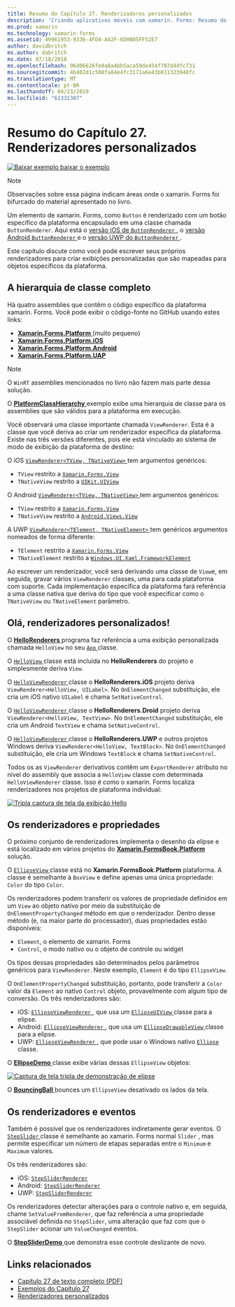 ```yaml
---
title: Resumo do Capítulo 27. Renderizadores personalizados
description: 'Criando aplicativos móveis com xamarin. Forms: Resumo do Capítulo 27. Renderizadores personalizados'
ms.prod: xamarin
ms.technology: xamarin-forms
ms.assetid: 49961953-9336-4FD4-A42F-6D9B05FF52E7
author: davidbritch
ms.author: dabritch
ms.date: 07/18/2018
ms.openlocfilehash: 96d06626fe0a8a4bb5aca59de454f707d4dfc731
ms.sourcegitcommit: 4b402d1c508fa84e4fc3171a6e43b811323948fc
ms.translationtype: MT
ms.contentlocale: pt-BR
ms.lasthandoff: 04/23/2019
ms.locfileid: "61331387"
---
```

# <a name="summary-of-chapter-27-custom-renderers"></a>Resumo do Capítulo 27. Renderizadores personalizados

[![Baixar exemplo](~/media/shared/download.png) baixar o exemplo](https://github.com/xamarin/xamarin-forms-book-samples/tree/master/Chapter27)

> [!NOTE] 
> Observações sobre essa página indicam áreas onde o xamarin. Forms foi bifurcado do material apresentado no livro.

Um elemento de xamarin. Forms, como `Button` é renderizado com um botão específico da plataforma encapsulado em uma classe chamada `ButtonRenderer`.  Aqui está o [versão iOS de `ButtonRenderer` ](https://github.com/xamarin/Xamarin.Forms/blob/master/Xamarin.Forms.Platform.iOS/Renderers/ButtonRenderer.cs), o [versão Android `ButtonRenderer` ](https://github.com/xamarin/Xamarin.Forms/blob/master/Xamarin.Forms.Platform.Android/Renderers/ButtonRenderer.cs)e o [versão UWP do `ButtonRenderer` ](https://github.com/xamarin/Xamarin.Forms/blob/master/Xamarin.Forms.Platform.UAP/ButtonRenderer.cs).

Este capítulo discute como você pode escrever seus próprios renderizadores para criar exibições personalizadas que são mapeadas para objetos específicos da plataforma.

## <a name="the-complete-class-hierarchy"></a>A hierarquia de classe completo

Há quatro assemblies que contêm o código específico da plataforma xamarin. Forms.
Você pode exibir o código-fonte no GitHub usando estes links:

- [**Xamarin.Forms.Platform** ](https://github.com/xamarin/Xamarin.Forms/tree/master/Xamarin.Forms.Platform) (muito pequeno)
- [**Xamarin.Forms.Platform.iOS**](https://github.com/xamarin/Xamarin.Forms/tree/master/Xamarin.Forms.Platform.iOS)
- [**Xamarin.Forms.Platform.Android**](https://github.com/xamarin/Xamarin.Forms/tree/master/Xamarin.Forms.Platform.Android)
- [**Xamarin.Forms.Platform.UAP**](https://github.com/xamarin/Xamarin.Forms/tree/master/Xamarin.Forms.Platform.UAP)

> [!NOTE]
> O `WinRT` assemblies mencionados no livro não fazem mais parte dessa solução. 

O [ **PlatformClassHierarchy** ](https://github.com/xamarin/xamarin-forms-book-samples/tree/master/Chapter27/PlatformClassHierarchy) exemplo exibe uma hierarquia de classe para os assemblies que são válidos para a plataforma em execução.

Você observará uma classe importante chamada `ViewRenderer`. Esta é a classe que você deriva ao criar um renderizador específica da plataforma. Existe nas três versões diferentes, pois ele está vinculado ao sistema de modo de exibição da plataforma de destino:

O iOS [ `ViewRenderer<TView, TNativeView>` ](https://github.com/xamarin/Xamarin.Forms/blob/master/Xamarin.Forms.Platform.iOS/ViewRenderer.cs#L25) tem argumentos genéricos:

- `TView` restrito a [`Xamarin.Forms.View`](xref:Xamarin.Forms.View)
- `TNativeView` restrito a [`UIKit.UIView`](xref:UIKit.UIView)

O Android [ `ViewRenderer<TView, TNativeView>` ](https://github.com/xamarin/Xamarin.Forms/blob/master/Xamarin.Forms.Platform.Android/ViewRenderer.cs#L17) tem argumentos genéricos:

- `TView` restrito a [`Xamarin.Forms.View`](xref:Xamarin.Forms.View)
- `TNativeView` restrito a [`Android.Views.View`](https://developer.xamarin.com/api/type/Android.Views.View/)

A UWP [ `ViewRenderer<TElement, TNativeElement>` ](https://github.com/xamarin/Xamarin.Forms/blob/master/Xamarin.Forms.Platform.UAP/ViewRenderer.cs#L6) tem genéricos argumentos nomeados de forma diferente:

- `TElement` restrito a [`Xamarin.Forms.View`](xref:Xamarin.Forms.View)
- `TNativeElement` restrito a [`Windows.UI.Xaml.FrameworkElement`](/uwp/api/Windows.UI.Xaml.FrameworkElement)

Ao escrever um renderizador, você será derivando uma classe de `View`e, em seguida, gravar vários `ViewRenderer` classes, uma para cada plataforma com suporte. Cada implementação específica da plataforma fará referência a uma classe nativa que deriva do tipo que você especificar como o `TNativeView` ou `TNativeElement` parâmetro.

## <a name="hello-custom-renderers"></a>Olá, renderizadores personalizados!

O [ **HelloRenderers** ](https://github.com/xamarin/xamarin-forms-book-samples/tree/master/Chapter27/HelloRenderers) programa faz referência a uma exibição personalizada chamada `HelloView` no seu [ `App` ](https://github.com/xamarin/xamarin-forms-book-samples/blob/master/Chapter27/HelloRenderers/HelloRenderers/HelloRenderers/App.cs) classe.

O [ `HelloView` ](https://github.com/xamarin/xamarin-forms-book-samples/blob/master/Chapter27/HelloRenderers/HelloRenderers/HelloRenderers/HelloView.cs) classe está incluída no **HelloRenderers** do projeto e simplesmente deriva `View`.

O [ `HelloViewRenderer` ](https://github.com/xamarin/xamarin-forms-book-samples/blob/master/Chapter27/HelloRenderers/HelloRenderers/HelloRenderers.iOS/HelloViewRenderer.cs) classe o **HelloRenderers.iOS** projeto deriva `ViewRenderer<HelloView, UILabel>`. No `OnElementChanged` substituição, ele cria um iOS nativo `UILabel` e chama `SetNativeControl`.

O [ `HelloViewRenderer` ](https://github.com/xamarin/xamarin-forms-book-samples/blob/master/Chapter27/HelloRenderers/HelloRenderers/HelloRenderers.Droid/HelloViewRenderer.cs) classe o **HelloRenderers.Droid** projeto deriva `ViewRenderer<HelloView, TextView>`. No `OnElementChanged` substituição, ele cria um Android `TextView` e chama `SetNativeControl`.

O [ `HelloViewRenderer` ](https://github.com/xamarin/xamarin-forms-book-samples/blob/master/Chapter27/HelloRenderers/HelloRenderers/HelloRenderers.UWP/HelloViewRenderer.cs) classe o **HelloRenderers.UWP** e outros projetos Windows deriva `ViewRenderer<HelloView, TextBlock>`. No `OnElementChanged` substituição, ele cria um Windows `TextBlock` e chama `SetNativeControl`.

Todos os as `ViewRenderer` derivativos contêm um `ExportRenderer` atributo no nível do assembly que associa a `HelloView` classe com determinada `HelloViewRenderer` classe. Isso é como o xamarin. Forms localiza renderizadores nos projetos de plataforma individual:

[![Tripla captura de tela da exibição Hello](images/ch27fg02-small.png "renderizadores personalizados")](images/ch27fg02-large.png#lightbox "renderizadores personalizados")

## <a name="renderers-and-properties"></a>Os renderizadores e propriedades

O próximo conjunto de renderizadores implementa o desenho da elipse e está localizado em vários projetos do [ **Xamarin.FormsBook.Platform** ](https://github.com/xamarin/xamarin-forms-book-samples/tree/master/Libraries/Xamarin.FormsBook.Platform) solução.

O [ `EllipseView` ](https://github.com/xamarin/xamarin-forms-book-samples/blob/master/Libraries/Xamarin.FormsBook.Platform/Xamarin.FormsBook.Platform/EllipseView.cs) classe está no **Xamarin.FormsBook.Platform** plataforma. A classe é semelhante à `BoxView` e define apenas uma única propriedade: `Color` do tipo `Color`.

Os renderizadores podem transferir os valores de propriedade definidos em um `View` ao objeto nativo por meio da substituição de `OnElementPropertyChanged` método em que o renderizador. Dentro desse método (e, na maior parte do processador), duas propriedades estão disponíveis:

- `Element`, o elemento de xamarin. Forms
- `Control`, o modo nativo ou o objeto de controle ou widget

Os tipos dessas propriedades são determinados pelos parâmetros genéricos para `ViewRenderer`. Neste exemplo, `Element` é do tipo `EllipseView`.

O `OnElementPropertyChanged` substituição, portanto, pode transferir a `Color` valor da `Element` ao nativo `Control` objeto, provavelmente com algum tipo de conversão. Os três renderizadores são:

- iOS: [ `EllipseViewRenderer` ](https://github.com/xamarin/xamarin-forms-book-samples/blob/master/Libraries/Xamarin.FormsBook.Platform/Xamarin.FormsBook.Platform.iOS/EllipseViewRenderer.cs), que usa um [ `EllipseUIView` ](https://github.com/xamarin/xamarin-forms-book-samples/blob/master/Libraries/Xamarin.FormsBook.Platform/Xamarin.FormsBook.Platform.iOS/EllipseUIView.cs) classe para a elipse.
- Android: [ `EllipseViewRenderer` ](https://github.com/xamarin/xamarin-forms-book-samples/blob/master/Libraries/Xamarin.FormsBook.Platform/Xamarin.FormsBook.Platform.Android/EllipseViewRenderer.cs), que usa um [ `EllipseDrawableView` ](https://github.com/xamarin/xamarin-forms-book-samples/blob/master/Libraries/Xamarin.FormsBook.Platform/Xamarin.FormsBook.Platform.Android/EllipseDrawableView.cs) classe para a elipse.
- UWP: [ `EllipseViewRenderer` ](https://github.com/xamarin/xamarin-forms-book-samples/blob/master/Libraries/Xamarin.FormsBook.Platform/Xamarin.FormsBook.Platform.WinRT/EllipseViewRenderer.cs), que pode usar o Windows nativo [ `Ellipse` ](/uwp/api/Windows.UI.Xaml.Shapes.Ellipse) classe.

O [ **EllipseDemo** ](https://github.com/xamarin/xamarin-forms-book-samples/tree/master/Chapter27/EllipseDemo) classe exibe várias dessas `EllipseView` objetos:

[![Captura de tela tripla de demonstração de elipse](images/ch27fg03-small.png "renderizadores personalizados de EllipseView")](images/ch27fg03-large.png#lightbox "renderizadores personalizados de EllipseView")

O [ **BouncingBall** ](https://github.com/xamarin/xamarin-forms-book-samples/tree/master/Chapter27/BouncingBall) bounces um `EllipseView` desativado os lados da tela.

## <a name="renderers-and-events"></a>Os renderizadores e eventos

Também é possível que os renderizadores indiretamente gerar eventos. O [ `StepSlider` ](https://github.com/xamarin/xamarin-forms-book-samples/blob/master/Libraries/Xamarin.FormsBook.Platform/Xamarin.FormsBook.Platform/StepSlider.cs) classe é semelhante ao xamarin. Forms normal `Slider` , mas permite especificar um número de etapas separadas entre o `Minimum` e `Maximum` valores.

Os três renderizadores são:

- iOS: [`StepSliderRenderer`](https://github.com/xamarin/xamarin-forms-book-samples/blob/master/Libraries/Xamarin.FormsBook.Platform/Xamarin.FormsBook.Platform.iOS/StepSliderRenderer.cs)
- Android: [`StepSliderRenderer`](https://github.com/xamarin/xamarin-forms-book-samples/blob/master/Libraries/Xamarin.FormsBook.Platform/Xamarin.FormsBook.Platform.Android/StepSliderRenderer.cs)
- UWP: [`StepSliderRenderer`](https://github.com/xamarin/xamarin-forms-book-samples/blob/master/Libraries/Xamarin.FormsBook.Platform/Xamarin.FormsBook.Platform.WinRT/StepSliderRenderer.cs)

Os renderizadores detectar alterações para o controle nativo e, em seguida, chame `SetValueFromRenderer`, que faz referência a uma propriedade associável definida no `StepSlider`, uma alteração que faz com que o `StepSlider` acionar um `ValueChanged` eventos.

O [ **StepSliderDemo** ](https://github.com/xamarin/xamarin-forms-book-samples/tree/master/Chapter27/StepSliderDemo) que demonstra esse controle deslizante de novo.



## <a name="related-links"></a>Links relacionados

- [Capítulo 27 de texto completo (PDF)](https://download.xamarin.com/developer/xamarin-forms-book/XamarinFormsBook-Ch27-Apr2016.pdf)
- [Exemplos do Capítulo 27](https://github.com/xamarin/xamarin-forms-book-samples/tree/master/Chapter27)
- [Renderizadores personalizados](~/xamarin-forms/app-fundamentals/custom-renderer/index.md)
